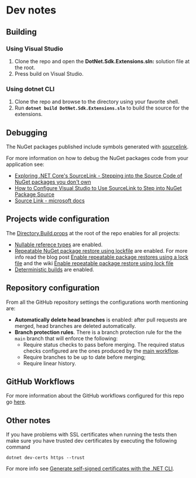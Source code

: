 # Dev notes

## Building

### Using Visual Studio

1) Clone the repo and open the **DotNet.Sdk.Extensions.sln:** solution file at the root.
2) Press build on Visual Studio.

### Using dotnet CLI

1) Clone the repo and browse to the directory using your favorite shell.
2) Run **`dotnet build DotNet.Sdk.Extensions.sln`** to build the source for the extensions.

## Debugging

The NuGet packages published include symbols generated with [sourcelink](https://github.com/dotnet/sourcelink).

For more information on how to debug the NuGet packages code from your application see:

- [Exploring .NET Core's SourceLink - Stepping into the Source Code of NuGet packages you don't own](https://www.hanselman.com/blog/exploring-net-cores-sourcelink-stepping-into-the-source-code-of-nuget-packages-you-dont-own)
- [How to Configure Visual Studio to Use SourceLink to Step into NuGet Package Source](https://aaronstannard.com/visual-studio-sourcelink-setup/)
- [Source Link - microsoft docs](https://docs.microsoft.com/en-us/dotnet/standard/library-guidance/sourcelink)

## Projects wide configuration

The [Directory.Build.props](/Directory.Build.props) at the root of the repo enables for all projects:

- [Nullable referece types](https://docs.microsoft.com/en-us/dotnet/csharp/nullable-migration-strategies) are enabled.
- [Repeatable NuGet package restore using lockfile](https://docs.microsoft.com/en-us/nuget/consume-packages/package-references-in-project-files#locking-dependencies) are enabled. For more info read the blog post [Enable repeatable package restores using a lock file](https://devblogs.microsoft.com/nuget/enable-repeatable-package-restores-using-a-lock-file/) and the wiki [Enable repeatable package restore using lock file
](https://github.com/NuGet/Home/wiki/Enable-repeatable-package-restore-using-lock-file)
- [Deterministic builds](https://github.com/clairernovotny/DeterministicBuilds) are enabled.

## Repository configuration

From all the GitHub repository settings the configurations worth mentioning are:

- **Automatically delete head branches** is enabled: after pull requests are merged, head branches are deleted automatically.
- **Branch protection rules**. There is a branch protection rule for the the `main` branch that will enforce the following:
  - Require status checks to pass before merging. The required status checks configured are the ones produced by the [main workflow](/docs/dev-notes/github-workflows.md).
  - Require branches to be up to date before merging;
  - Require linear history.

## GitHub Workflows

For more information about the GitHub workflows configured for this repo go [here](/docs/dev-notes/github-workflows.md).


## Other notes

If you have problems with SSL certificates when running the tests then make sure you have trusted dev certificates by executing the following command

```
dotnet dev-certs https --trust
```

For more info see [Generate self-signed certificates with the .NET CLI](https://docs.microsoft.com/en-us/dotnet/core/additional-tools/self-signed-certificates-guide).

